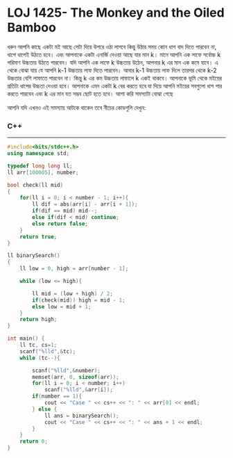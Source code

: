 # LOJ 1425- The Monkey and the Oiled Bamboo

ধরুন আপনি কাছে একটা মই আছে সেটা দিয়ে উপরে ওঠা লাগবে কিন্তু উঠার সময় কোন ধাপ বাদ দিতে পারবেন না,
ধাপে ধাপেই উঠতে হবে। এবং আপনাকে একটা এনার্জি দেওয়া আছে যার মান k। মানে আপনি এক লাফে সর্বোচ্চ k পরিমাণ 
উচ্চতায় উঠতে পারবেন। যদি আপনি এক লাফে k উচ্চতায় উঠেন, আপনার k এর মান এক কমে যাবে। 
এ থেকে বোঝা যায় যে আপনি k-1 উচ্চতায় লাফ দিতে পারবেন। আবার k-1 উচ্চতায় লাফ দিলে তারপর 
থেকে k-2 উচ্চতার বেশি লাফাতে পারবেন না। কিন্তু k এর কম উচ্চতায় লাফালে k একই থাকবে। 
আপনাকে ভূমি থেকে মইয়ের প্রতিটা ধাপের উচ্চতা দেওয়া হবে। আপনাকে এমন একটা k বের করতে হবে 
যা দিয়ে আপনি মইয়ের সবগুলো ধাপ পার করতে পারবেন এবং k এর মান যত সম্ভব ছোট হতে হবে।
আশা করি সমস্যাটা বোঝা গেছে 

আপনি যদি এখনও এই সমস্যায় আটকে থাকেন তবে নীচের কোডগুলি দেখুন:

### C++ 
-----
```c++
#include<bits/stdc++.h>
using namespace std;

typedef long long ll;
ll arr[100005], number;

bool check(ll mid)
{
    for(ll i = 0; i < number - 1; i++){
        ll dif = abs(arr[i] - arr[i + 1]);
        if(dif == mid) mid--;
        else if(dif < mid) continue;
        else return false;
    }
    return true;
}

ll binarySearch()
{
    ll low = 0, high = arr[number - 1];

    while (low <= high){

        ll mid = (low + high) / 2;
        if(check(mid)) high = mid - 1;
        else low = mid + 1;
    }
    return high;
}

int main() {
    ll tc, cs=1;
    scanf("%lld",&tc);
    while (tc--){

        scanf("%lld",&number);
        memset(arr, 0, sizeof(arr));
        for(ll i = 0; i < number; i++)
            scanf("%lld",&arr[i]);
        if(number == 1){
            cout << "Case " << cs++ << ": " << arr[0] << endl;
        } else {
            ll ans = binarySearch();
            cout << "Case " << cs++ << ": " << ans + 1 << endl;
        }   
    }
    return 0;
}
```